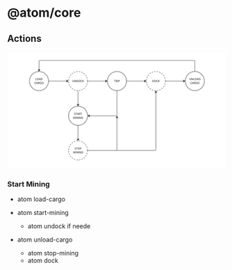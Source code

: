 # @atom/core

## Actions

![actions schema](./docs/schema.png)

### Start Mining

- atom load-cargo

- atom start-mining

  - atom undock if neede

- atom unload-cargo
  - atom stop-mining
  - atom dock
